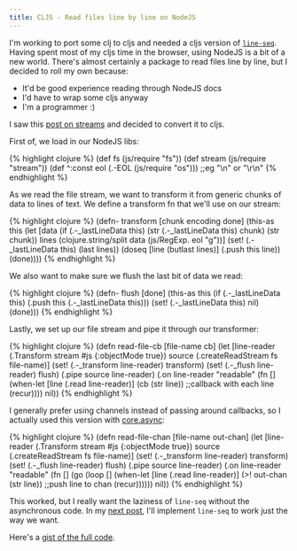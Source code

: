 ```yaml
---
title: CLJS - Read files line by line on NodeJS
---
```

I'm working to port some clj to cljs and needed a cljs version of [`line-seq`][line-seq]. Having spent most of my cljs time in the browser, using NodeJS is a bit of a new world. There's almost certainly a package to read files line by line, but I decided to roll my own because:

* It'd be good experience reading through NodeJS docs
* I'd have to wrap some cljs anyway
* I'm a programmer :)

I saw this [post on streams][post-on-streams] and decided to convert it to cljs.

First of, we load in our NodeJS libs:

{% highlight clojure %}
(def fs (js/require "fs"))
(def stream (js/require "stream"))
(def ^:const eol (.-EOL (js/require "os"))) ;;eg "\n" or "\r\n"
{% endhighlight %}

As we read the file stream, we want to transform it from generic chunks of data to lines of text. We define a transform fn that we'll use on our stream:

{% highlight clojure %}
(defn- transform [chunk encoding done]
  (this-as this
    (let [data (if (.-_lastLineData this)
                 (str (.-_lastLineData this) chunk)
                 (str chunk))
          lines (clojure.string/split data (js/RegExp. eol "g"))]
      (set! (.-_lastLineData this) (last lines))
      (doseq [line (butlast lines)]
        (.push this line))
      (done))))
{% endhighlight %}

We also want to make sure we flush the last bit of data we read:

{% highlight clojure %}
(defn- flush [done]
  (this-as this
    (if (.-_lastLineData this)
      (.push this (.-_lastLineData this)))
    (set! (.-_lastLineData this) nil)
    (done)))
{% endhighlight %}

Lastly, we set up our file stream and pipe it through our transformer:

{% highlight clojure %}
(defn read-file-cb [file-name cb]
  (let [line-reader (.Transform stream #js {:objectMode true})
        source (.createReadStream fs file-name)]
    (set! (.-_transform line-reader) transform)
    (set! (.-_flush line-reader) flush)
    (.pipe source line-reader)
    (.on line-reader "readable"
         (fn []
           (when-let [line (.read line-reader)]
             (cb (str line)) ;;callback with each line
             (recur))))
    nil))
{% endhighlight %}

I generally prefer using channels instead of passing around callbacks, so I actually used this version with [core.async][core.async]:

{% highlight clojure %}
(defn read-file-chan [file-name out-chan]
  (let [line-reader (.Transform stream #js {:objectMode true})
        source (.createReadStream fs file-name)]
    (set! (.-_transform line-reader) transform)
    (set! (.-_flush line-reader) flush)
    (.pipe source line-reader)
    (.on line-reader "readable"
         (fn []
           (go
             (loop []
               (when-let [line (.read line-reader)]
                 (>! out-chan (str line)) ;;push line to chan
                 (recur))))))
    nil))
{% endhighlight %}

This worked, but I really want the laziness of `line-seq` without the asynchronous code. In my [next post][next-post], I'll implement `line-seq` to work just the way we want.

Here's a [gist of the full code][code].

[line-seq]: http://clojure.github.io/clojure/clojure.core-api.html#clojure.core/line-seq
[post-on-streams]: https://strongloop.com/strongblog/practical-examples-of-the-new-node-js-streams-api/
[core.async]: http://clojure.github.io/core.async/
[next-post]: http://clojurescriptmadeeasy.com/blog/cljs-read-files-line-by-line-on-nodejs-part-2.html
[code]: https://gist.github.com/bostonou/77ec1bfe8e4dbdd34fa3
